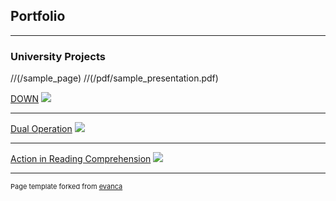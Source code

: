## Portfolio

---

### University Projects
//(/sample_page)
//(/pdf/sample_presentation.pdf)

[DOWN](https://drive.google.com/file/d/1V7ngUk-L0xeTcyrCg0qIF14bSrtISk1i/view?usp=sharing)
<img src="images/DOWN_1.jpg?raw=true"/>

---
[Dual Operation](https://drive.google.com/file/d/1LFYAVFDFm7m9Op3bN05J7dILKCGaxqve/view?usp=sharing)
<img src="images/dummy_thumbnail.jpg?raw=true"/>

---
[Action in Reading Comprehension](http://example.com/)
<img src="images/dummy_thumbnail.jpg?raw=true"/>

---
<p style="font-size:11px">Page template forked from <a href="https://github.com/evanca/quick-portfolio">evanca</a></p>
<!-- Remove above link if you don't want to attibute -->
